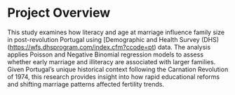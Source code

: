 # Project Overview

This study examines how literacy and age at marriage influence family size in post-revolution Portugal using [Demographic and Health Survey (DHS)(https://wfs.dhsprogram.com/index.cfm?ccode=pt) data. The analysis applies Poisson and Negative Binomial regression models to assess whether early marriage and illiteracy are associated with larger families. Given Portugal’s unique historical context following the Carnation Revolution of 1974, this research provides insight into how rapid educational reforms and shifting marriage patterns affected fertility trends.
